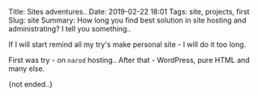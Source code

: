 Title: Sites adventures..
Date: 2019-02-22 18:01
Tags: site, projects, first
Slug: site
Summary: How long you find best solution in site hosting and administrating? I tell you something..


If I will start remind all my try's make personal site - I will do it too long.

First was try - on `narod` hosting.. After that - WordPress, pure HTML and many else.

{not ended..}